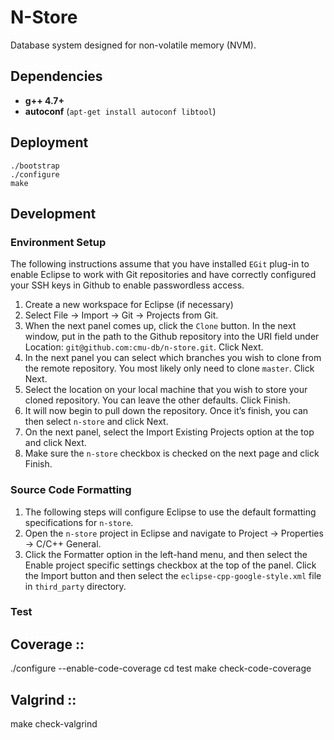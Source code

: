 # N-Store 

Database system designed for non-volatile memory (NVM).

## Dependencies

- **g++ 4.7+** 
- **autoconf** (`apt-get install autoconf libtool`) 

## Deployment 


    ./bootstrap   
    ./configure    
    make

## Development        

###  Environment Setup 

The following instructions assume that you have installed `EGit` plug-in to enable Eclipse to work with Git repositories and have correctly configured your SSH keys in Github to enable passwordless access.

1.    Create a new workspace for Eclipse (if necessary)
2.    Select File -> Import -> Git -> Projects from Git.
3.    When the next panel comes up, click the `Clone` button. In the next window, put in the path to the Github repository into the URI field under Location:    `git@github.com:cmu-db/n-store.git`. Click Next.
4.    In the next panel you can select which branches you wish to clone from the remote repository. You most likely only need to clone `master`. Click Next.
5.    Select the location on your local machine that you wish to store your cloned repository. You can leave the other defaults. Click Finish.
6.   It will now begin to pull down the repository. Once it’s finish, you can then select `n-store` and click Next.
7.    On the next panel, select the Import Existing Projects option at the top and click Next.
8.    Make sure the `n-store` checkbox is checked on the next page and click Finish. 

### Source Code Formatting

1. The following steps will configure Eclipse to use the default formatting specifications for `n-store`.
2. Open the `n-store` project in Eclipse and navigate to Project ->  Properties ->  C/C++ General.
3. Click the Formatter option in the left-hand menu, and then select the Enable project specific settings checkbox at the top of the panel. Click the Import button and then select the `eclipse-cpp-google-style.xml` file in `third_party` directory.

### Test

## Coverage ::

./configure --enable-code-coverage
cd test
make check-code-coverage

## Valgrind ::

make check-valgrind

